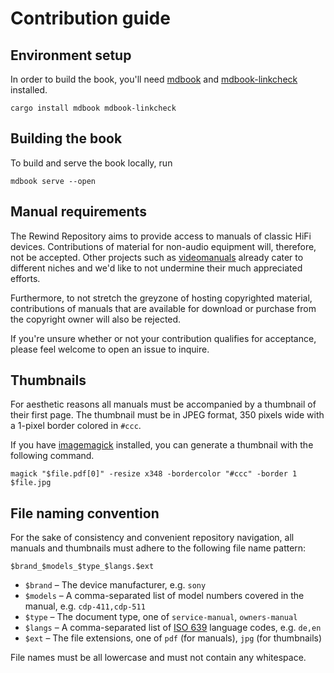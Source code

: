 # Contribution guide

## Environment setup

In order to build the book, you'll need [mdbook] and [mdbook-linkcheck]
installed.

```shell
cargo install mdbook mdbook-linkcheck
```

## Building the book

To build and serve the book locally, run

```shell
mdbook serve --open
```

## Manual requirements

The Rewind Repository aims to provide access to manuals of classic HiFi
devices. Contributions of material for non-audio equipment will, therefore,
not be accepted. Other projects such as [videomanuals] already cater to
different niches and we'd like to not undermine their much appreciated efforts.

Furthermore, to not stretch the greyzone of hosting copyrighted material,
contributions of manuals that are available for download or purchase from the
copyright owner will also be rejected.

If you're unsure whether or not your contribution qualifies for acceptance,
please feel welcome to open an issue to inquire.

## Thumbnails

For aesthetic reasons all manuals must be accompanied by a thumbnail of their
first page. The thumbnail must be in JPEG format, 350 pixels wide with a
1-pixel border colored in `#ccc`.

If you have [imagemagick] installed, you can generate a thumbnail with the
following command.

```shell
magick "$file.pdf[0]" -resize x348 -bordercolor "#ccc" -border 1 $file.jpg
```

## File naming convention

For the sake of consistency and convenient repository navigation, all manuals
and thumbnails must adhere to the following file name pattern:

```
$brand_$models_$type_$langs.$ext
```

- `$brand` – The device manufacturer, e.g. `sony`
- `$models` – A comma-separated list of model numbers covered in the manual,
  e.g. `cdp-411,cdp-511`
- `$type` – The document type, one of `service-manual`, `owners-manual`
- `$langs` – A comma-separated list of [ISO 639] language codes, e.g. `de,en`
- `$ext` – The file extensions, one of `pdf` (for manuals), `jpg` (for
  thumbnails)

File names must be all lowercase and must not contain any whitespace.

[ISO 639]: https://en.wikipedia.org/wiki/List_of_ISO_639_language_codes
[imagemagick]: https://imagemagick.org
[mat2]: https://0xacab.org/jvoisin/mat2
[mdbook]: https://github.com/rust-lang/mdBook
[mdbook-linkcheck]: https://github.com/Michael-F-Bryan/mdbook-linkcheck
[videomanuals]: https://github.com/Syntonie/videomanuals
